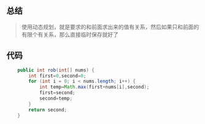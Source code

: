 ## 总结

> 使用动态规划，就是要求的和前面求出来的值有关系，然后如果只和前面的有限个有关系，那么直接临时保存就好了

## 代码

```java
    public int rob(int[] nums) {
        int first=0,second=0;
        for (int i = 0; i < nums.length; i++) {
            int temp=Math.max(first+nums[i],second);
            first=second;
            second=temp;
        }
        return second;
    }
